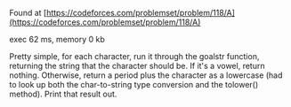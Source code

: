 Found at [https://codeforces.com/problemset/problem/118/A](https://codeforces.com/problemset/problem/118/A)

exec 62 ms, memory 0 kb

Pretty simple, for each character, run it through the goalstr function, returning the string that the character should be. If it's a vowel, return nothing. Otherwise, return a period plus the character as a lowercase (had to look up both the char-to-string type conversion and the tolower() method). Print that result out.
